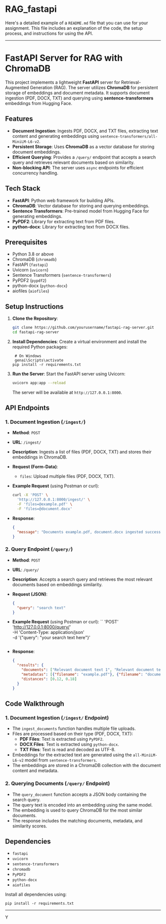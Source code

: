 # RAG_fastapi


Here's a detailed example of a `README.md` file that you can use for your assignment. This file includes an explanation of the code, the setup process, and instructions for using the API.

---

# FastAPI Server for RAG with ChromaDB

This project implements a lightweight **FastAPI** server for Retrieval-Augmented Generation (RAG). The server utilizes **ChromaDB** for persistent storage of embeddings and document metadata. It supports document ingestion (PDF, DOCX, TXT) and querying using **sentence-transformers** embeddings from Hugging Face.

## Features

- **Document Ingestion**: Ingests PDF, DOCX, and TXT files, extracting text content and generating embeddings using `sentence-transformers/all-MiniLM-L6-v2`.
- **Persistent Storage**: Uses **ChromaDB** as a vector database for storing document embeddings.
- **Efficient Querying**: Provides a `/query/` endpoint that accepts a search query and retrieves relevant documents based on similarity.
- **Non-blocking API**: The server uses `async` endpoints for efficient concurrency handling.

## Tech Stack

- **FastAPI**: Python web framework for building APIs.
- **ChromaDB**: Vector database for storing and querying embeddings.
- **Sentence Transformers**: Pre-trained model from Hugging Face for generating embeddings.
- **PyPDF2**: Library for extracting text from PDF files.
- **python-docx**: Library for extracting text from DOCX files.

## Prerequisites

- Python 3.8 or above
- ChromaDB (`chromadb`)
- FastAPI (`fastapi`)
- Uvicorn (`uvicorn`)
- Sentence Transformers (`sentence-transformers`)
- PyPDF2 (`pypdf2`)
- python-docx (`python-docx`)
- aiofiles (`aiofiles`)

## Setup Instructions

1. **Clone the Repository**:
   ```bash
   git clone https://github.com/yourusername/fastapi-rag-server.git
   cd fastapi-rag-server
   ```

2. **Install Dependencies**:
   Create a virtual environment and install the required Python packages:
   ```
    # On Windows
    genai\Scripts\activate
   pip install -r requirements.txt
   ```

3. **Run the Server**:
   Start the FastAPI server using Uvicorn:
   ```bash
   uvicorn app:app --reload
   ```

   The server will be available at `http://127.0.0.1:8000`.

## API Endpoints

### 1. **Document Ingestion** (`/ingest/`)

- **Method**: `POST`
- **URL**: `/ingest/`
- **Description**: Ingests a list of files (PDF, DOCX, TXT) and stores their embeddings in ChromaDB.

- **Request (Form-Data)**:
  - `files`: Upload multiple files (PDF, DOCX, TXT).

- **Example Request** (using Postman or curl):
  ```bash
  curl -X 'POST' \
    'http://127.0.0.1:8000/ingest/' \
    -F 'files=@example.pdf' \
    -F 'files=@document.docx'
  ```

- **Response**:
  ```json
  {
    "message": "Documents example.pdf, document.docx ingested successfully."
  }
  ```

### 2. **Query Endpoint** (`/query/`)

- **Method**: `POST`
- **URL**: `/query/`
- **Description**: Accepts a search query and retrieves the most relevant documents based on embeddings similarity.

- **Request (JSON)**:
  ```json
  {
    "query": "search text"
  }
  ```

- **Example Request** (using Postman or curl):
  ``
   'POST' \
    'http://127.0.0.1:8000/query/' \
    -H 'Content-Type: application/json' \
    -d '{"query": "your search text here"}'
  ```

- **Response**:
  ```json
  {
    "results": {
      "documents": ["Relevant document text 1", "Relevant document text 2"],
      "metadatas": [{"filename": "example.pdf"}, {"filename": "document.docx"}],
      "distances": [0.12, 0.18]
    }
  }
  ```

## Code Walkthrough

### **1. Document Ingestion (`/ingest/` Endpoint)**

- The `ingest_documents` function handles multiple file uploads.
- Files are processed based on their type (PDF, DOCX, TXT):
  - **PDF Files**: Text is extracted using `PyPDF2`.
  - **DOCX Files**: Text is extracted using `python-docx`.
  - **TXT Files**: Text is read and decoded as UTF-8.
- Embeddings for the extracted text are generated using the `all-MiniLM-L6-v2` model from `sentence-transformers`.
- The embeddings are stored in a ChromaDB collection with the document content and metadata.

### **2. Querying Documents (`/query/` Endpoint)**

- The `query_document` function accepts a JSON body containing the search query.
- The query text is encoded into an embedding using the same model.
- The embedding is used to query ChromaDB for the most similar documents.
- The response includes the matching documents, metadata, and similarity scores.

## Dependencies

- `fastapi`
- `uvicorn`
- `sentence-transformers`
- `chromadb`
- `PyPDF2`
- `python-docx`
- `aiofiles`

Install all dependencies using:
```
pip install -r requirements.txt
```


---

Y